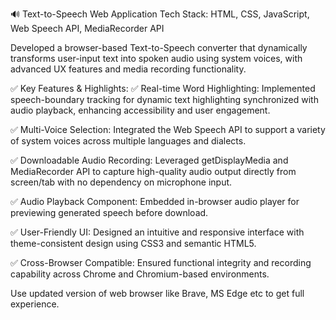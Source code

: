 🔊 Text-to-Speech Web Application
Tech Stack: HTML, CSS, JavaScript, Web Speech API, MediaRecorder API

Developed a browser-based Text-to-Speech converter that dynamically transforms user-input text into spoken audio using system voices, with advanced UX features and media recording functionality.

✅ Key Features & Highlights:
✅ Real-time Word Highlighting: Implemented speech-boundary tracking for dynamic text highlighting synchronized with audio playback, enhancing accessibility and user engagement.

✅ Multi-Voice Selection: Integrated the Web Speech API to support a variety of system voices across multiple languages and dialects.

✅ Downloadable Audio Recording: Leveraged getDisplayMedia and MediaRecorder API to capture high-quality audio output directly from screen/tab with no dependency on microphone input.

✅ Audio Playback Component: Embedded in-browser audio player for previewing generated speech before download.

✅ User-Friendly UI: Designed an intuitive and responsive interface with theme-consistent design using CSS3 and semantic HTML5.

✅ Cross-Browser Compatible: Ensured functional integrity and recording capability across Chrome and Chromium-based environments.

Use updated version of web browser like Brave, MS Edge etc to get full experience.
